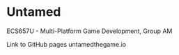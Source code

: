 # Untamed
ECS657U - Multi-Platform Game Development, Group AM

Link to GitHub pages untamedthegame.io
